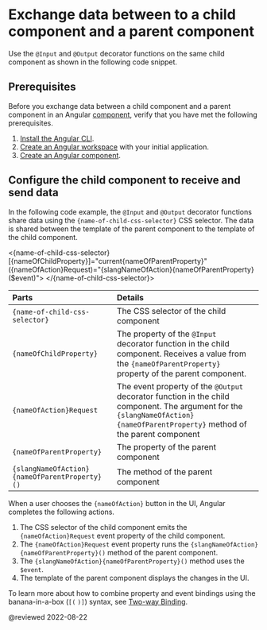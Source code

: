# Exchange data between to a child component and a parent component

Use the `@Input` and `@Output` decorator functions on the same child component as shown in the following code snippet.

## Prerequisites

Before you exchange data between a child component and a parent component in an Angular [component][AioGuideGlossaryComponent], verify that you have met the following prerequisites.

1.  [Install the Angular CLI][AioGuideSetupLocalInstallTheAngularCli].
1.  [Create an Angular workspace][AioGuideSetupLocalCreateAWorkspaceAndInitialApplication] with your initial application.
1.  [Create an Angular component][AioGuideComponentCreate].

## Configure the child component to receive and send data

In the following code example, the `@Input` and `@Output` decorator functions share data using the `{name-of-child-css-selector}` CSS selector.
The data is shared between the template of the parent component to the template of the child component.

<code-example format="html" header="Add template to child component" language="html">

&lt;{name-of-child-css-selector} [{nameOfChildProperty}]="current{nameOfParentProperty}"
                                 ({nameOfAction}Request)="{slangNameOfAction}{nameOfParentProperty}(&dollar;event)"&gt;
&lt;/{name-of-child-css-selector}&gt;

</code-example>

| Parts                                         | Details |
|:---                                           |:---     |
| `{name-of-child-css-selector}`                | The CSS selector of the child component |
| `{nameOfChildProperty}`                       | The property of the `@Input` decorator function in the child component. Receives a value from the `{nameOfParentProperty}` property of the parent component. |
| `{nameOfAction}Request`                       | The event property of the `@Output` decorator function in the child component. The argument for the `{slangNameOfAction}{nameOfParentProperty}` method of the parent component |
| `{nameOfParentProperty}`                      | The property of the parent component |
| `{slangNameOfAction}{nameOfParentProperty}()` | The method of the parent component |

When a user chooses the `{nameOfAction}` button in the UI, Angular completes the following actions.

1.  The CSS selector of the child component emits the `{nameOfAction}Request` event property of the child component.
1.  The `{nameOfAction}Request` event property runs the `{slangNameOfAction}{nameOfParentProperty}()` method of the parent component.
1.  The `{slangNameOfAction}{nameOfParentProperty}()` method uses the `$event`.
1.  The template of the parent component displays the changes in the UI.

To learn more about how to combine property and event bindings using the banana-in-a-box \(`[(` `)]`\) syntax, see [Two-way Binding][AioGuideTwoWayBinding].

<!-- links -->

[AioGuideComponentCreate]: guide/component/component-create "Create an Angular component | Angular"

[AioGuideGlossaryComponent]: guide/glossary#component "component - Glossary | Angular"

[AioGuideSetupLocalCreateAWorkspaceAndInitialApplication]: guide/setup-local#create-a-workspace-and-initial-application "Create a workspace and initial application - Setting up the local environment and workspace | Angular"

[AioGuideSetupLocalInstallTheAngularCli]: guide/setup-local#install-the-angular-cli "Install the Angular CLI - Setting up the local environment and workspace | Angular"

[AioGuideTwoWayBinding]: guide/two-way-binding "Two-way binding | Angular"

<!-- external links -->

<!-- end links -->

@reviewed 2022-08-22

